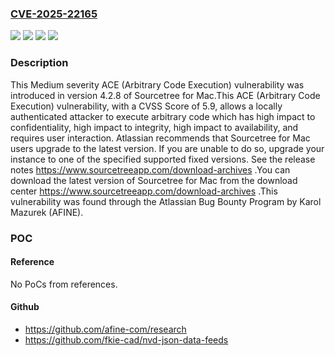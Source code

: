 ### [CVE-2025-22165](https://cve.mitre.org/cgi-bin/cvename.cgi?name=CVE-2025-22165)
![](https://img.shields.io/static/v1?label=Product&message=Sourcetree%20for%20Mac&color=blue)
![](https://img.shields.io/static/v1?label=Version&message=&color=brightgreen)
![](https://img.shields.io/static/v1?label=Version&message=All%20versions%20from%204.2.8%20to%204.2.11%20inclusive%20&color=brightgreen)
![](https://img.shields.io/static/v1?label=Vulnerability&message=Security%20Misconfiguration&color=brightgreen)

### Description

This Medium severity ACE (Arbitrary Code Execution) vulnerability was introduced in version 4.2.8 of Sourcetree for Mac.This ACE (Arbitrary Code Execution) vulnerability, with a CVSS Score of 5.9, allows a locally authenticated attacker to execute arbitrary code which has high impact to confidentiality, high impact to integrity, high impact to availability, and requires user interaction. Atlassian recommends that Sourcetree for Mac users upgrade to the latest version. If you are unable to do so, upgrade your instance to one of the specified supported fixed versions. See the release notes https://www.sourcetreeapp.com/download-archives .You can download the latest version of Sourcetree for Mac from the download center https://www.sourcetreeapp.com/download-archives .This vulnerability was found through the Atlassian Bug Bounty Program by Karol Mazurek (AFINE).

### POC

#### Reference
No PoCs from references.

#### Github
- https://github.com/afine-com/research
- https://github.com/fkie-cad/nvd-json-data-feeds

